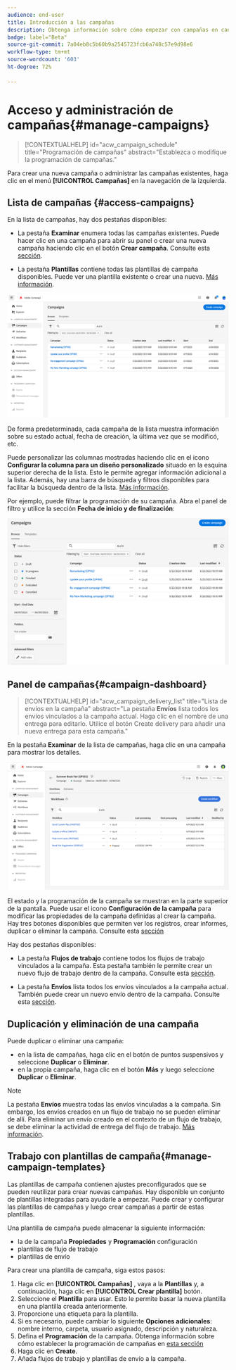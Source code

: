 ```yaml
---
audience: end-user
title: Introducción a las campañas
description: Obtenga información sobre cómo empezar con campañas en canales múltiples
badge: label="Beta"
source-git-commit: 7a04eb8c5b60b9a2545723fcb6a748c57e9d98e6
workflow-type: tm+mt
source-wordcount: '603'
ht-degree: 72%

---
```



# Acceso y administración de campañas{#manage-campaigns}

>[!CONTEXTUALHELP]
>id="acw_campaign_schedule"
>title="Programación de campañas"
>abstract="Establezca o modifique la programación de campañas."

Para crear una nueva campaña o administrar las campañas existentes, haga clic en el menú **[!UICONTROL Campañas]** en la navegación de la izquierda.

## Lista de campañas {#access-campaigns}

En la lista de campañas, hay dos pestañas disponibles:

* La pestaña **Examinar** enumera todas las campañas existentes. Puede hacer clic en una campaña para abrir su panel o crear una nueva campaña haciendo clic en el botón **Crear campaña**. Consulte esta [sección](create-campaigns.md#create-campaigns).

* La pestaña **Plantillas** contiene todas las plantillas de campaña disponibles. Puede ver una plantilla existente o crear una nueva. [Más información](#manage-campaign-templates).

![Lista de campañas](assets/campaign-list.png)

De forma predeterminada, cada campaña de la lista muestra información sobre su estado actual, fecha de creación, la última vez que se modificó, etc.

Puede personalizar las columnas mostradas haciendo clic en el icono **Configurar la columna para un diseño personalizado** situado en la esquina superior derecha de la lista. Esto le permite agregar información adicional a la lista. Además, hay una barra de búsqueda y filtros disponibles para facilitar la búsqueda dentro de la lista. [Más información](../get-started/user-interface.md#list-screens).

Por ejemplo, puede filtrar la programación de su campaña. Abra el panel de filtro y utilice la sección **Fecha de inicio y de finalización**:

![Filtro de campaña](assets/campaign-filter-on-dates.png)

## Panel de campañas{#campaign-dashboard}

>[!CONTEXTUALHELP]
>id="acw_campaign_delivery_list"
>title="Lista de envíos en la campaña"
>abstract="La pestaña **Envíos** lista todos los envíos vinculados a la campaña actual. Haga clic en el nombre de una entrega para editarlo. Utilice el botón Create delivery para añadir una nueva entrega para esta campaña."

En la pestaña **Examinar** de la lista de campañas, haga clic en una campaña para mostrar los detalles.

![Panel de campañas](assets/campaign-dashboard.png)

El estado y la programación de la campaña se muestran en la parte superior de la pantalla. Puede usar el icono **Configuración de la campaña** para modificar las propiedades de la campaña definidas al crear la campaña. Hay tres botones disponibles que permiten ver los registros, crear informes, duplicar o eliminar la campaña. Consulte esta [sección](create-campaigns.md#create-campaigns)

Hay dos pestañas disponibles:

* La pestaña **Flujos de trabajo** contiene todos los flujos de trabajo vinculados a la campaña. Esta pestaña también le permite crear un nuevo flujo de trabajo dentro de la campaña. Consulte esta [sección](create-campaigns.md#create-campaigns).

* La pestaña **Envíos** lista todos los envíos vinculados a la campaña actual. También puede crear un nuevo envío dentro de la campaña. Consulte esta [sección](create-campaigns.md#create-campaigns).

## Duplicación y eliminación de una campaña

Puede duplicar o eliminar una campaña:

* en la lista de campañas, haga clic en el botón de puntos suspensivos y seleccione **Duplicar** o **Eliminar**.
* en la propia campaña, haga clic en el botón **Más** y luego seleccione **Duplicar** o **Eliminar**.

>[!NOTE]
>
>La pestaña **Envíos** muestra todas las envíos vinculadas a la campaña. Sin embargo, los envíos creados en un flujo de trabajo no se pueden eliminar de allí. Para eliminar un envío creado en el contexto de un flujo de trabajo, se debe eliminar la actividad de entrega del flujo de trabajo. [Más información](../msg/gs-messages.md#delivery-delete).

## Trabajo con plantillas de campaña{#manage-campaign-templates}

Las plantillas de campaña contienen ajustes preconfigurados que se pueden reutilizar para crear nuevas campañas. Hay disponible un conjunto de plantillas integradas para ayudarle a empezar. Puede crear y configurar las plantillas de campañas y luego crear campañas a partir de estas plantillas.

Una plantilla de campaña puede almacenar la siguiente información:

* la de la campaña **Propiedades** y **Programación** configuración
* plantillas de flujo de trabajo
* plantillas de envío

Para crear una plantilla de campaña, siga estos pasos:

1. Haga clic en **[!UICONTROL Campañas]** , vaya a la **Plantillas** y, a continuación, haga clic en **[!UICONTROL Crear plantilla]** botón.
1. Seleccione el **Plantilla** para usar. Esto le permite basar la nueva plantilla en una plantilla creada anteriormente.
1. Proporcione una etiqueta para la plantilla.
1. Si es necesario, puede cambiar lo siguiente **Opciones adicionales**: nombre interno, carpeta, usuario asignado, descripción y naturaleza.
1. Defina el **Programación** de la campaña. Obtenga información sobre cómo establecer la programación de campañas en [esta sección](create-campaigns.md#campaign-schedule)
1. Haga clic en **Create**.
1. Añada flujos de trabajo y plantillas de envío a la campaña.
